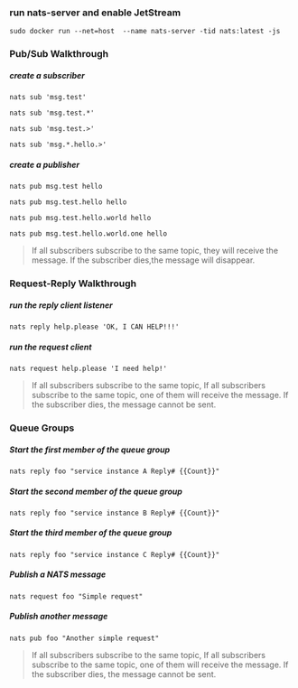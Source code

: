 ### run nats-server and enable JetStream
```shell
sudo docker run --net=host  --name nats-server -tid nats:latest -js

```
### Pub/Sub Walkthrough
##### create a subscriber
```shell
nats sub 'msg.test'
```
```shell
nats sub 'msg.test.*'
```
```shell
nats sub 'msg.test.>'
```
```shell
nats sub 'msg.*.hello.>'
```

##### create a publisher  
```shell
nats pub msg.test hello
```
```shell
nats pub msg.test.hello hello
```
```shell
nats pub msg.test.hello.world hello
```
```shell
nats pub msg.test.hello.world.one hello
```

>If all subscribers subscribe to the same topic, they will receive the message.
>If the subscriber dies,the message will disappear.


### Request-Reply Walkthrough
##### run the reply client listener
```shell
nats reply help.please 'OK, I CAN HELP!!!'
```

##### run the request client
```shell
nats request help.please 'I need help!'
```

>If all subscribers subscribe to the same topic, If all subscribers subscribe to the same topic, one of them will receive the message.
>If the subscriber dies, the message cannot be sent.

### Queue Groups
##### Start the first member of the queue group
```shell
nats reply foo "service instance A Reply# {{Count}}"
```
##### Start the second member of the queue group
```shell
nats reply foo "service instance B Reply# {{Count}}"
```
##### Start the third  member of the queue group
```shell
nats reply foo "service instance C Reply# {{Count}}"
```

##### Publish a NATS message
```shell
nats request foo "Simple request"
```
##### Publish another message
```shell
nats pub foo "Another simple request"
```
>If all subscribers subscribe to the same topic, If all subscribers subscribe to the same topic, one of them will receive the message.
>If the subscriber dies, the message cannot be sent.
